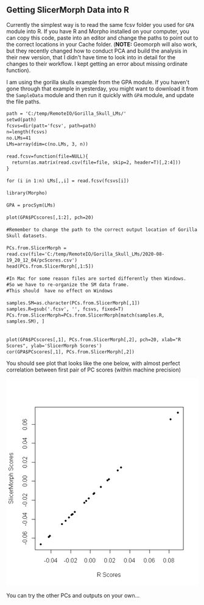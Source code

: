 ## Getting SlicerMorph Data into R

Currently the simplest way is to read the same fcsv folder you used for `GPA` module into R. 
If you have R and Morpho installed on your computer, you can copy this code, paste into an editor and change the paths to point out to the correct locations in your Cache folder. (**NOTE:** Geomorph will also work, but they recently changed how to conduct PCA and build the analysis in their new version, that I didn't have time to look into in detail for the changes to their workflow. I kept getting an error about missing ordinate function). 

I am using the gorilla skulls example from the GPA module. If you haven't gone through that example in yesterday, you might want to download it from the `SampleData` module and then run it quickly with `GPA` module, and update the file paths. 

```
path = 'C:/temp/RemoteIO/Gorilla_Skull_LMs/'
setwd(path)
fcsvs=dir(patt='fcsv', path=path)
n=length(fcsvs)
no.LMs=41
LMs=array(dim=c(no.LMs, 3, n))

read.fcsv=function(file=NULL){
  return(as.matrix(read.csv(file=file, skip=2, header=T)[,2:4]))
}

for (i in 1:n) LMs[,,i] = read.fcsv(fcsvs[i])

library(Morpho)

GPA = procSym(LMs)

plot(GPA$PCscores[,1:2], pch=20)

#Remember to change the path to the correct output location of Gorilla Skull datasets.

PCs.from.SlicerMorph = read.csv(file='C:/temp/RemoteIO/Gorilla_Skull_LMs/2020-08-19_20_12_04/pcScores.csv')
head(PCs.from.SlicerMorph[,1:5])

#In Mac for some reason files are sorted differently then Windows. 
#So we have to re-organize the SM data frame.
#This should  have no effect on Windows

samples.SM=as.character(PCs.from.SlicerMorph[,1])
samples.R=gsub('.fcsv', '', fcsvs, fixed=T)
PCs.from.SlicerMorph=PCs.from.SlicerMorph[match(samples.R, samples.SM), ]


plot(GPA$PCscores[,1], PCs.from.SlicerMorph[,2], pch=20, xlab="R Scores", ylab='SlicerMorph Scores')
cor(GPA$PCscores[,1], PCs.from.SlicerMorph[,2])
```

You should see plot that looks like the one below, with almost perfect correlation between first pair of PC scores (within machine precision)

<img src="PC_comp.png">

You can try the other PCs and outputs on your own...
